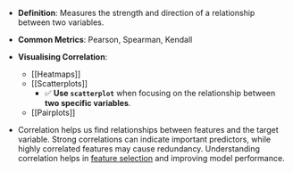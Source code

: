 - **Definition**: Measures the strength and direction of a relationship between two variables.

- **Common Metrics**: Pearson, Spearman, Kendall

- **Visualising Correlation**:
	- [[Heatmaps]]
	- [[Scatterplots]] 
		- ✅ **Use `scatterplot`** when focusing on the relationship between **two specific variables**.
	- [[Pairplots]]
	
- Correlation helps us find relationships between features and the target variable. Strong correlations can indicate important predictors, while highly correlated features may cause redundancy. Understanding correlation helps in [feature selection](Feature_Selection.md) and improving model performance.